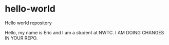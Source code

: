 # hello-world
Hello world repository

Hello, my name is Eric and I am a student at NWTC.
I AM DOING CHANGES IN YOUR REPO.
